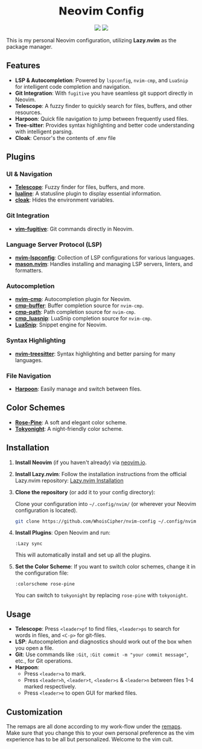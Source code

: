  <div align= "center">
    <h1>𝗡𝗲𝗼𝘃𝗶𝗺 𝗖𝗼𝗻𝗳𝗶𝗴</h1>
    <img src="https://img.shields.io/badge/Nvim-130445?style=flat&logo=neovim" />
    <img src="https://img.shields.io/badge/Lua-0b9fbd?style=flat&logo=lua&logoColor=6B6BB3" />
 </div>

This is my personal Neovim configuration, utilizing **Lazy.nvim** as the package manager.

## Features

- **LSP & Autocompletion**: Powered by `lspconfig`, `nvim-cmp`, and `LuaSnip` for intelligent code completion and navigation.
- **Git Integration**: With `fugitive` you have seamless git support directly in Neovim.
- **Telescope**: A fuzzy finder to quickly search for files, buffers, and other resources.
- **Harpoon**: Quick file navigation to jump between frequently used files.
- **Tree-sitter**: Provides syntax highlighting and better code understanding with intelligent parsing.
- **Cloak**: Censor's the contents of .env file

## Plugins

### UI & Navigation
- **[Telescope](https://github.com/nvim-telescope/telescope.nvim)**: Fuzzy finder for files, buffers, and more.
- **[lualine](https://github.com/nvim-lualine/lualine.nvim)**: A statusline plugin to display essential information.
- **[cloak](https://github.com/laytan/cloak.nvim)**: Hides the environment variables.

### Git Integration
- **[vim-fugitive](https://github.com/tpope/vim-fugitive)**: Git commands directly in Neovim.

### Language Server Protocol (LSP)
- **[nvim-lspconfig](https://github.com/neovim/nvim-lspconfig)**: Collection of LSP configurations for various languages.
- **[mason.nvim](https://github.com/williamboman/mason.nvim)**: Handles installing and managing LSP servers, linters, and formatters.

### Autocompletion
- **[nvim-cmp](https://github.com/hrsh7th/nvim-cmp)**: Autocompletion plugin for Neovim.
- **[cmp-buffer](https://github.com/hrsh7th/cmp-buffer)**: Buffer completion source for `nvim-cmp`.
- **[cmp-path](https://github.com/hrsh7th/cmp-path)**: Path completion source for `nvim-cmp`.
- **[cmp_luasnip](https://github.com/saadparwaiz1/cmp_luasnip)**: LuaSnip completion source for `nvim-cmp`.
- **[LuaSnip](https://github.com/L3MON4D3/LuaSnip)**: Snippet engine for Neovim.

### Syntax Highlighting
- **[nvim-treesitter](https://github.com/nvim-treesitter/nvim-treesitter)**: Syntax highlighting and better parsing for many languages.

### File Navigation
- **[Harpoon](https://github.com/ThePrimeagen/harpoon)**: Easily manage and switch between files.

## Color Schemes
- **[Rose-Pine](https://github.com/rose-pine/neovim)**: A soft and elegant color scheme.
- **[Tokyonight](https://github.com/folke/tokyonight.nvim)**: A night-friendly color scheme.

## Installation

1. **Install Neovim** (if you haven't already) via [neovim.io](https://neovim.io/).

2. **Install Lazy.nvim**:
   Follow the installation instructions from the official Lazy.nvim repository:
   [Lazy.nvim Installation](https://github.com/folke/lazy.nvim)

3. **Clone the repository** (or add it to your config directory):

   Clone your configuration into `~/.config/nvim/` (or wherever your Neovim configuration is located).

   ```bash
   git clone https://github.com/WhoisCipher/nvim-config ~/.config/nvim
   ```

4. **Install Plugins**:
   Open Neovim and run:

   ```vim
   :Lazy sync
   ```

   This will automatically install and set up all the plugins.

5. **Set the Color Scheme**:
   If you want to switch color schemes, change it in the configuration file:

   ```vim
   :colorscheme rose-pine
   ```

   You can switch to `tokyonight` by replacing `rose-pine` with `tokyonight`.

## Usage

- **Telescope**: Press `<leader>pf` to find files, `<leader>ps` to search for words in files, and `<C-p>` for git-files.
- **LSP**: Autocompletion and diagnostics should work out of the box when you open a file.
- **Git**: Use commands like `:Git`, `:Git commit -m "your commit message"`, etc., for Git operations.
- **Harpoon**:
    - Press `<leader>a` to mark.
    - Press `<leader>h`, `<leader>t`, `<leader>s` & `<leader>n` between files 1-4 marked respectively.
    - Press `<leader>e` to open GUI for marked files.

## Customization

The remaps are all done according to my work-flow under the [remaps](lua/setup/remap.lua). Make sure that you change this to your own personal preference as the vim experience has to be all but personalized. Welcome to the vim cult.
